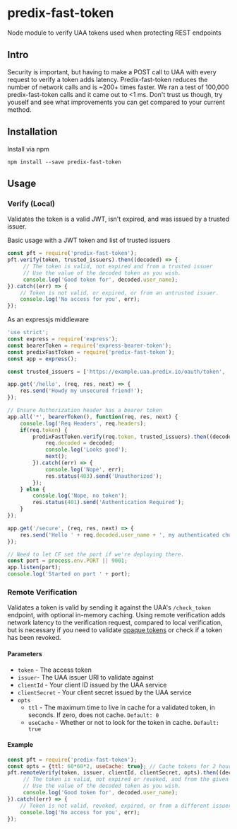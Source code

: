 # predix-fast-token
Node module to verify UAA tokens used when protecting REST endpoints

## Intro
Security is important, but having to make a POST call to UAA with every request to verify a token adds latency. Predix-fast-token reduces the number of network calls and is ~200+ times faster. We ran a test of 100,000 predix-fast-token calls and it came out to <1 ms. Don't trust us though, try youself and see what improvements you can get compared to your current method.

## Installation
Install via npm

```
npm install --save predix-fast-token
```

## Usage

### Verify (Local)
Validates the token is a valid JWT, isn't expired, and was issued by a trusted issuer.


Basic usage with a JWT token and list of trusted issuers

```javascript
const pft = require('predix-fast-token');
pft.verify(token, trusted_issuers).then((decoded) => {
     // The token is valid, not expired and from a trusted issuer
     // Use the value of the decoded token as you wish.
     console.log('Good token for', decoded.user_name);
}).catch((err) => {
    // Token is not valid, or expired, or from an untrusted issuer.
    console.log('No access for you', err);
});
```

As an expressjs middleware

```javascript
'use strict';
const express = require('express');
const bearerToken = require('express-bearer-token');
const predixFastToken = require('predix-fast-token');
const app = express();

const trusted_issuers = ['https://example.uaa.predix.io/oauth/token', 'https://another.uaa.predix.io/oauth/token'];

app.get('/hello', (req, res, next) => {
    res.send('Howdy my unsecured friend!');
});

// Ensure Authorization header has a bearer token
app.all('*', bearerToken(), function(req, res, next) {
    console.log('Req Headers', req.headers);
    if(req.token) {
        predixFastToken.verify(req.token, trusted_issuers).then((decoded) => {
            req.decoded = decoded;
            console.log('Looks good');
            next();
        }).catch((err) => {
            console.log('Nope', err);
            res.status(403).send('Unauthorized');
        });
    } else {
		console.log('Nope, no token');
        res.status(401).send('Authentication Required');
    }
});

app.get('/secure', (req, res, next) => {
    res.send('Hello ' + req.decoded.user_name + ', my authenticated chum!');
});

// Need to let CF set the port if we're deploying there.
const port = process.env.PORT || 9001;
app.listen(port);
console.log('Started on port ' + port);

```
### Remote Verification
Validates a token is valid by sending it against the UAA's `/check_token` endpoint, with optional in-memory caching.
Using remote verification adds network latency to the verification request, compared to local verification,
but is necessary if you need to validate [opaque tokens](https://www.cloudfoundry.org/opaque-access-tokens-cloud-foundry/)
or check if a token has been revoked.

#### Parameters
- `token` - The access token
- `issuer`- The UAA issuer URI to validate against
- `clientId` - Your client ID issued by the UAA service
- `clientSecret` - Your client secret issued by the UAA service
- `opts` 
    - `ttl` - The maximum time to live in cache for a validated token, in seconds. If zero, does not cache. `Default: 0`
    - `useCache` - Whether or not to look for the token in cache. `Default: true`

#### Example
```javascript
const pft = require('predix-fast-token');
const opts = {ttl: 60*60*2, useCache: true}; // Cache tokens for 2 hours
pft.remoteVerify(token, issuer, clientId, clientSecret, opts).then((decoded) => {
     // The token is valid, not expired or revoked, and from the given issuer
     // Use the value of the decoded token as you wish.
     console.log('Good token for', decoded.user_name);
}).catch((err) => {
    // Token is not valid, revoked, expired, or from a different issuer.
    console.log('No access for you', err);
});
```
